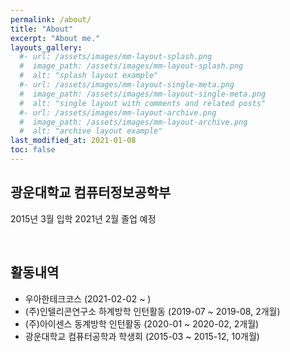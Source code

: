```yaml
---
permalink: /about/
title: "About"
excerpt: "About me."
layouts_gallery:
  #- url: /assets/images/mm-layout-splash.png
  #  image_path: /assets/images/mm-layout-splash.png
  #  alt: "splash layout example"
  #- url: /assets/images/mm-layout-single-meta.png
  #  image_path: /assets/images/mm-layout-single-meta.png
  #  alt: "single layout with comments and related posts"
  #- url: /assets/images/mm-layout-archive.png
  #  image_path: /assets/images/mm-layout-archive.png
  #  alt: "archive layout example"
last_modified_at: 2021-01-08
toc: false
---
```


## 광운대학교 컴퓨터정보공학부
2015년 3월 입학
2021년 2월 졸업 예정

<br>

## 활동내역
- 우아한테크코스 (2021-02-02 ~ )
- (주)인텔리콘연구소 하계방학 인턴활동 (2019-07 ~ 2019-08, 2개월)
- (주)아이센스 동계방학 인턴활동 (2020-01 ~ 2020-02, 2개월)
- 광운대학교 컴퓨터공학과 학생회 (2015-03 ~ 2015-12, 10개월)
